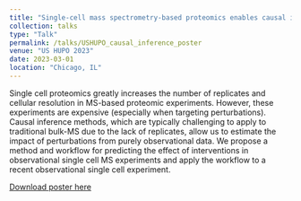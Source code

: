 ```yaml
---
title: "Single-cell mass spectrometry-based proteomics enables causal inference in observational studies"
collection: talks
type: "Talk"
permalink: /talks/USHUPO_causal_inference_poster
venue: "US HUPO 2023"
date: 2023-03-01
location: "Chicago, IL"
---
```


Single cell proteomics greatly increases the number of replicates and cellular resolution in MS-based proteomic experiments. However, these experiments are expensive (especially when targeting perturbations). Causal inference methods, which are typically challenging to apply to traditional bulk-MS due to the lack of replicates, allow us to estimate the impact of perturbations from purely observational data. We propose a method and workflow for predicting the effect of interventions in observational single cell MS experiments and apply the workflow to a recent observational single cell experiment.

[Download poster here](http://devonjkohler.github.io/files/USHUPO_Single_Cell_CI_Poster.pdf)
